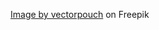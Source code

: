 <a href="https://www.freepik.com/free-vector/messy-attic-kids-room-interior-with-uncovered-bed-clutter-desk-scattered-clothes-toys_3586100.htm#page=4&query=Messy%20Gamer%20Room&position=46&from_view=search&track=ais">Image by vectorpouch</a> on Freepik
